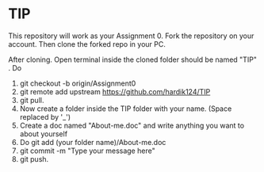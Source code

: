# TIP


This repository will work as your Assignment 0.
Fork the repository on your account. 
Then clone the forked repo in your PC. 

After cloning. Open terminal inside the cloned folder should be named "TIP" .
Do 
1) git checkout -b origin/Assignment0
2) git remote add upstream https://github.com/hardik124/TIP
3) git pull.
4) Now create a folder inside the TIP folder with your name. (Space replaced by '_') 
5) Create a doc named "About-me.doc" and write anything you want to about yourself 
6) Do git add (your folder name)/About-me.doc 
7) git commit -m "Type your message here"
8) git push.

